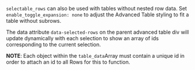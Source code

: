 `selectable_rows` can also be used with tables without nested row data. Set `enable_toggle_expansion: none` to adjust the Advanced Table styling to fit a table without subrows.

The data attribute `data-selected-rows` on the parent advanced table div will update dynamically with each selection to show an array of ids corresponding to the current selection. 

__NOTE__: Each object within the `table_data`Array must contain a unique id in order to attach an id to all Rows for this to function. 